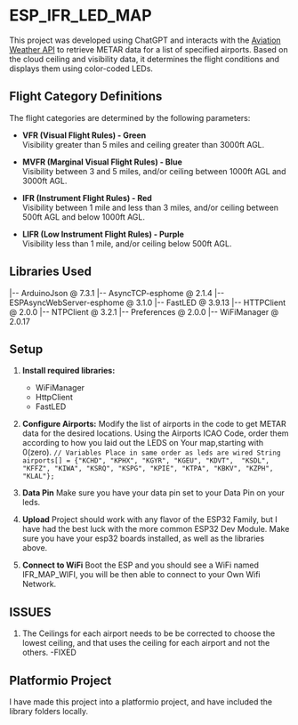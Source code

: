 # ESP_IFR_LED_MAP

This project was developed using ChatGPT and interacts with the [Aviation Weather API](https://aviationweather.gov/) to retrieve METAR data for a list of specified airports. Based on the cloud ceiling and visibility data, it determines the flight conditions and displays them using color-coded LEDs.

## Flight Category Definitions

The flight categories are determined by the following parameters:

- **VFR (Visual Flight Rules) - Green**  
  Visibility greater than 5 miles and ceiling greater than 3000ft AGL.

- **MVFR (Marginal Visual Flight Rules) - Blue**  
  Visibility between 3 and 5 miles, and/or ceiling between 1000ft AGL and 3000ft AGL.

- **IFR (Instrument Flight Rules) - Red**  
  Visibility between 1 mile and less than 3 miles, and/or ceiling between 500ft AGL and below 1000ft AGL.

- **LIFR (Low Instrument Flight Rules) - Purple**  
  Visibility less than 1 mile, and/or ceiling below 500ft AGL.

## Libraries Used

|-- ArduinoJson @ 7.3.1
|-- AsyncTCP-esphome @ 2.1.4
|-- ESPAsyncWebServer-esphome @ 3.1.0
|-- FastLED @ 3.9.13
|-- HTTPClient @ 2.0.0
|-- NTPClient @ 3.2.1
|-- Preferences @ 2.0.0
|-- WiFiManager @ 2.0.17

## Setup

1. **Install required libraries:**
   - WiFiManager
   - HttpClient
   - FastLED

2. **Configure Airports:**
   Modify the list of airports in the code to get METAR data for the desired locations. Using the Airports ICAO Code, order them according to how you laid out the LEDS on Your map,starting with 0(zero).
   `// Variables Place in same order as leds are wired
String airports[] = {"KCHD", "KPHX", "KGYR", "KGEU", "KDVT", 
                     "KSDL", "KFFZ", "KIWA", "KSRQ", "KSPG",
                     "KPIE", "KTPA", "KBKV", "KZPH", "KLAL"};`
5. **Data Pin**
  Make sure you have your data pin set to your Data Pin on your leds. 
6. **Upload**
  Project should work with any flavor of the ESP32 Family, but I have had the best luck with the more common ESP32 Dev Module. Make sure you have your esp32 boards installed, as well as the libraries above. 
7. **Connect to WiFi**
   Boot the ESP and you should see a WiFi named IFR_MAP_WIFI, you will be then able to connect to your Own Wifi Network.

## ISSUES 
1. The Ceilings for each airport needs to be be corrected to choose the lowest ceiling, and that uses the ceiling for each airport and not the others. -FIXED


## Platformio Project
I have made this project into a platformio project, and have included the library folders locally. 



